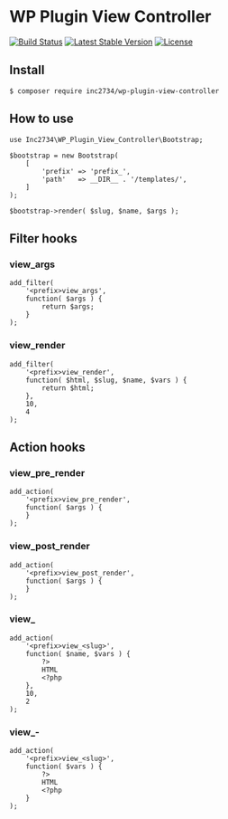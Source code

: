 # WP Plugin View Controller

[![Build Status](https://travis-ci.org/inc2734/wp-plugin-view-controller.svg?branch=master)](https://travis-ci.org/inc2734/wp-plugin-view-controller)
[![Latest Stable Version](https://poser.pugx.org/inc2734/wp-plugin-view-controller/v/stable)](https://packagist.org/packages/inc2734/wp-plugin-view-controller)
[![License](https://poser.pugx.org/inc2734/wp-plugin-view-controller/license)](https://packagist.org/packages/inc2734/wp-plugin-view-controller)

## Install
```
$ composer require inc2734/wp-plugin-view-controller
```

## How to use
```
use Inc2734\WP_Plugin_View_Controller\Bootstrap;

$bootstrap = new Bootstrap(
	[
		'prefix' => 'prefix_',
		'path'   => __DIR__ . '/templates/',
	]
);

$bootstrap->render( $slug, $name, $args );
```

## Filter hooks
### <prefix>view_args
```
add_filter(
	'<prefix>view_args',
	function( $args ) {
		return $args;
	}
);
```

### <prefix>view_render
```
add_filter(
	'<prefix>view_render',
	function( $html, $slug, $name, $vars ) {
		return $html;
	},
	10,
	4
);
```

## Action hooks
### <prefix>view_pre_render
```
add_action(
	'<prefix>view_pre_render',
	function( $args ) {
	}
);
```

### <prefix>view_post_render
```
add_action(
	'<prefix>view_post_render',
	function( $args ) {
	}
);
```

### <prefix>view_<slug>
```
add_action(
	'<prefix>view_<slug>',
	function( $name, $vars ) {
		?>
		HTML
		<?php
	},
	10,
	2
);
```

### <prefix>view_<slug>-<name>
```
add_action(
	'<prefix>view_<slug>',
	function( $vars ) {
		?>
		HTML
		<?php
	}
);
```
